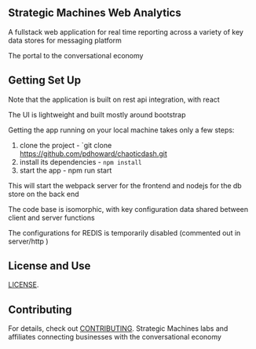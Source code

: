 
## Strategic Machines Web Analytics

A fullstack web application for real time reporting across a variety of key data stores for messaging platform

The portal to the conversational economy

## Getting Set Up

Note that the application is built on rest api integration, with react

The UI is lightweight and built mostly around bootstrap

Getting the app running on your local machine takes only a few steps:

1. clone the project - `git clone https://github.com/pdhoward/chaoticdash.git
2. install its dependencies - `npm install`
3. start the app - npm run start

This will start the webpack server for the frontend and nodejs for the db store on the back end

The code base is isomorphic, with key configuration data shared between client and server functions

The configurations for REDIS is temporarily disabled (commented out in server/http )

## License and Use
 [LICENSE](.github/LICENSE.txt).

## Contributing

For details, check out [CONTRIBUTING](.github/CONTRIBUTING.md).
Strategic Machines labs and affiliates
connecting businesses with the conversational economy
